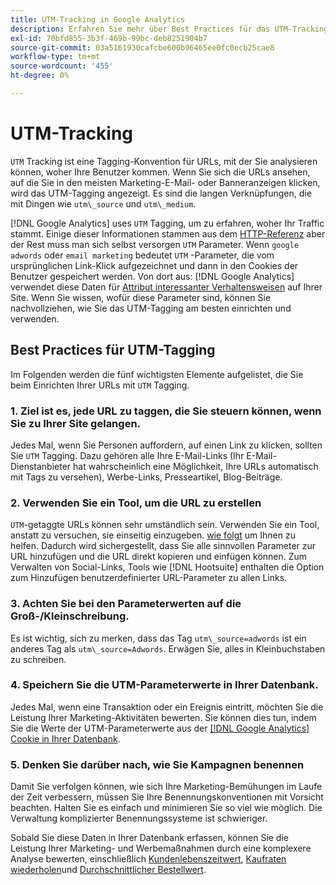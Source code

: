 ```yaml
---
title: UTM-Tracking in Google Analytics
description: Erfahren Sie mehr über Best Practices für das UTM-Tracking (Tagging) in Google Analytics.
exl-id: 70bfd855-3b3f-469b-99bc-deb8251904b7
source-git-commit: 03a5161930cafcbe600b96465ee0fc0ecb25cae8
workflow-type: tm+mt
source-wordcount: '455'
ht-degree: 0%

---
```


# UTM-Tracking

`UTM` Tracking ist eine Tagging-Konvention für URLs, mit der Sie analysieren können, woher Ihre Benutzer kommen. Wenn Sie sich die URLs ansehen, auf die Sie in den meisten Marketing-E-Mail- oder Banneranzeigen klicken, wird das UTM-Tagging angezeigt. Es sind die langen Verknüpfungen, die mit Dingen wie `utm\_source` und `utm\_medium`.

[!DNL Google Analytics] uses `UTM` Tagging, um zu erfahren, woher Ihr Traffic stammt. Einige dieser Informationen stammen aus dem [HTTP-Referenz](https://en.wikipedia.org/wiki/HTTP_referer) aber der Rest muss man sich selbst versorgen `UTM` Parameter. Wenn `google adwords` oder `email marketing` bedeutet `UTM` -Parameter, die vom ursprünglichen Link-Klick aufgezeichnet und dann in den Cookies der Benutzer gespeichert werden. Von dort aus: [!DNL Google Analytics] verwendet diese Daten für [Attribut interessanter Verhaltensweisen](../data-analyst/analysis/google-track-user-acq.md) auf Ihrer Site. Wenn Sie wissen, wofür diese Parameter sind, können Sie nachvollziehen, wie Sie das UTM-Tagging am besten einrichten und verwenden.

## Best Practices für UTM-Tagging

Im Folgenden werden die fünf wichtigsten Elemente aufgelistet, die Sie beim Einrichten Ihrer URLs mit `UTM` Tagging.

### 1. Ziel ist es, jede URL zu taggen, die Sie steuern können, wenn Sie zu Ihrer Site gelangen.

Jedes Mal, wenn Sie Personen auffordern, auf einen Link zu klicken, sollten Sie `UTM` Tagging. Dazu gehören alle Ihre E-Mail-Links (Ihr E-Mail-Dienstanbieter hat wahrscheinlich eine Möglichkeit, Ihre URLs automatisch mit Tags zu versehen), Werbe-Links, Presseartikel, Blog-Beiträge.

### 2. Verwenden Sie ein Tool, um die URL zu erstellen

`UTM`-getaggte URLs können sehr umständlich sein. Verwenden Sie ein Tool, anstatt zu versuchen, sie einseitig einzugeben. [wie folgt](https://support.google.com/analytics/answer/1033867?hl=en) um Ihnen zu helfen. Dadurch wird sichergestellt, dass Sie alle sinnvollen Parameter zur URL hinzufügen und die URL direkt kopieren und einfügen können. Zum Verwalten von Social-Links, Tools wie [!DNL Hootsuite] enthalten die Option zum Hinzufügen benutzerdefinierter URL-Parameter zu allen Links.

### 3. Achten Sie bei den Parameterwerten auf die Groß-/Kleinschreibung.

Es ist wichtig, sich zu merken, dass das Tag `utm\_source=adwords` ist ein anderes Tag als `utm\_source=Adwords`. Erwägen Sie, alles in Kleinbuchstaben zu schreiben.

### 4. Speichern Sie die UTM-Parameterwerte in Ihrer Datenbank.

Jedes Mal, wenn eine Transaktion oder ein Ereignis eintritt, möchten Sie die Leistung Ihrer Marketing-Aktivitäten bewerten. Sie können dies tun, indem Sie die Werte der UTM-Parameterwerte aus der [[!DNL Google Analytics] Cookie in Ihrer Datenbank](../data-analyst/analysis/google-track-user-acq.md).

### 5. Denken Sie darüber nach, wie Sie Kampagnen benennen

Damit Sie verfolgen können, wie sich Ihre Marketing-Bemühungen im Laufe der Zeit verbessern, müssen Sie Ihre Benennungskonventionen mit Vorsicht beachten. Halten Sie es einfach und minimieren Sie so viel wie möglich. Die Verwaltung komplizierter Benennungssysteme ist schwieriger.

Sobald Sie diese Daten in Ihrer Datenbank erfassen, können Sie die Leistung Ihrer Marketing- und Werbemaßnahmen durch eine komplexere Analyse bewerten, einschließlich [Kundenlebenszeitwert](../data-analyst/analysis/ess-expected-ltv.md), [Kaufraten wiederholen](../data-analyst/analysis/repurchase-behavior.md)und [Durchschnittlicher Bestellwert](../data-analyst/analysis/basic-analytics.md).
